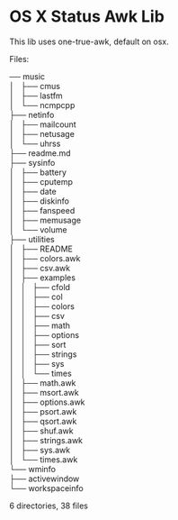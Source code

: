 # OS X Status Awk Lib

This lib uses one-true-awk, default on osx.

Files:

 ── music            
│   ├── cmus                
│   ├── lastfm                   
│   └── ncmpcpp               
├── netinfo                
│   ├── mailcount            
│   ├── netusage               
│   └── uhrss                   
├── readme.md                  
├── sysinfo                   
│   ├── battery                      
│   ├── cputemp                      
│   ├── date                         
│   ├── diskinfo                      
│   ├── fanspeed                        
│   ├── memusage                          
│   └── volume                       
├── utilities                 
│   ├── README                  
│   ├── colors.awk                   
│   ├── csv.awk                     
│   ├── examples                   
│   │   ├── cfold                 
│   │   ├── col               
│   │   ├── colors               
│   │   ├── csv                  
│   │   ├── math                 
│   │   ├── options                 
│   │   ├── sort                
│   │   ├── strings                
│   │   ├── sys                  
│   │   └── times                  
│   ├── math.awk                 
│   ├── msort.awk                  
│   ├── options.awk                    
│   ├── psort.awk                  
│   ├── qsort.awk                  
│   ├── shuf.awk                     
│   ├── strings.awk                   
│   ├── sys.awk                  
│   └── times.awk                  
└── wminfo                  
    ├── activewindow                  
    └── workspaceinfo              

6 directories, 38 files
